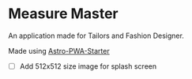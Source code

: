 # Measure Master

An application made for Tailors and Fashion Designer.

Made using [Astro-PWA-Starter](https://github.com/shaunchander/astro-pwa-starter#-getting-started-guide)

- [ ] Add 512x512 size image for splash screen
